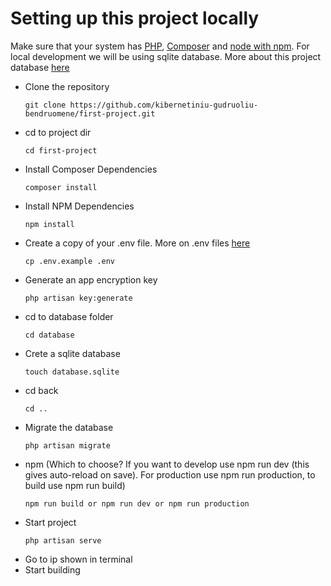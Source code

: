 # Setting up this project locally

Make sure that your system has [PHP](https://www.php.net/manual/en/install.php), [Composer](https://getcomposer.org/) and [node with npm](https://nodejs.org/en).
For local development we will be using sqlite database. More about this project database [here](database.md)

- Clone the repository
  ```
  git clone https://github.com/kibernetiniu-gudruoliu-bendruomene/first-project.git
  ```
- cd to project dir
  ```
  cd first-project
  ```
- Install Composer Dependencies
  ```
  composer install
  ```
- Install NPM Dependencies
  ```
  npm install
  ```
- Create a copy of your .env file. More on .env files [here](env.md)
  ```
  cp .env.example .env
  ```
- Generate an app encryption key
  ```
  php artisan key:generate
  ```
- cd to database folder
  ```
  cd database
  ```
- Crete a sqlite database
  ```
  touch database.sqlite
  ```
- cd back
  ```
  cd ..
  ```
- Migrate the database
  ```
  php artisan migrate
  ```
- npm (Which to choose? If you want to develop use npm run dev (this gives auto-reload on save). For production use npm run production, to build use npm run build)
  ```
  npm run build or npm run dev or npm run production
  ```
- Start project
  ```
  php artisan serve
  ```
- Go to ip shown in terminal
- Start building
